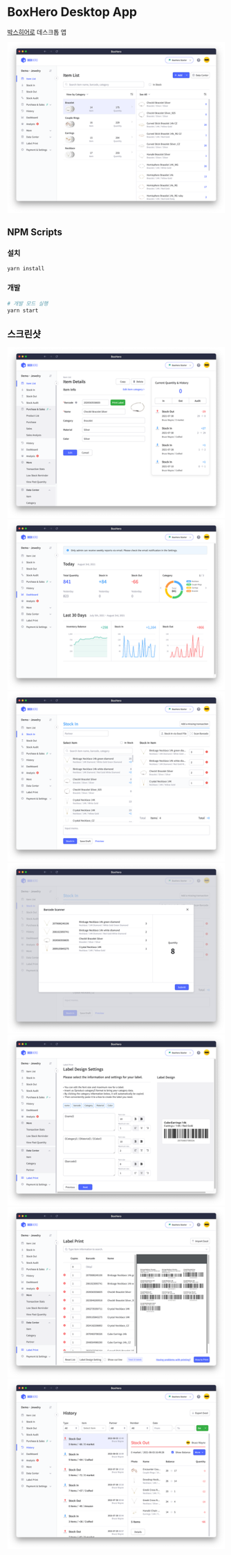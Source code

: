 # BoxHero Desktop App

[박스히어로](https://www.boxhero-app.com) 데스크톱 앱

![제품목록](screenshots/item_list.png)

## NPM Scripts

### 설치

```sh
yarn install
```

### 개발

```sh
# 개발 모드 실행
yarn start
```

## 스크린샷

![제품 정보](screenshots/item_detail.png)
![대시보드](screenshots/dashboard.png)
![입출고](screenshots/stock_in.png)
![바코드 스캔](screenshots/barcode_scan.png)
![바코드 라벨 디자인](screenshots/label_design.png)
![바코드 라벨 인쇄](screenshots/label_print.png)
![입출고 내역](screenshots/transaction_history.png)
